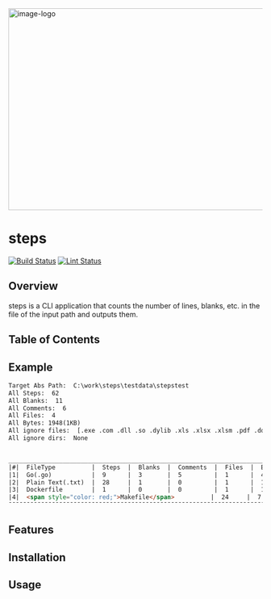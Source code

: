 <img src="./view/img-logo.png" alt="image-logo" width="700px" height="400px">

# steps

[![Build Status](https://github.com/suwakei/steps/actions/workflows/ci.yml/badge.svg)](https://github.com/suwakei/steps/actions/workflows/ci.yml)
[![Lint Status](https://github.com/suwakei/steps/actions/workflows/lint.yml/badge.svg)](https://github.com/suwakei/steps/actions/workflows/lint.yml)

## Overview
steps is a CLI application that counts the number of lines, blanks, etc. in the file of the input path and outputs them.

## Table of Contents




## Example

```html
Target Abs Path:  C:\work\steps\testdata\stepstest
All Steps:  62
All Blanks:  11
All Comments:  6
All Files:  4
All Bytes: 1948(1KB)
All ignore files:  [.exe .com .dll .so .dylib .xls .xlsx .xlsm .pdf .doc .docx .ppt .pptx .msi .jar .gz .tar .png .jpg .jpeg .svg .gif .bmp .tiff .webp]
All ignore dirs:  None


________________________________________________________________________________
|#|  FileType          |  Steps  |  Blanks  |  Comments  |  Files  |  Bytes      |
|1|  Go(.go)           |  9      |  3       |  5         |  1      |  42(0KB)    |
|2|  Plain Text(.txt)  |  28     |  1       |  0         |  1      |  1512(1KB)  |
|3|  Dockerfile        |  1      |  0       |  0         |  1      |  15(0KB)    |
|4|  <span style="color: red;">Makefile</span>          |  24     |  7       |  1         |  1      |  379(0KB)   |
¯¯¯¯¯¯¯¯¯¯¯¯¯¯¯¯¯¯¯¯¯¯¯¯¯¯¯¯¯¯¯¯¯¯¯¯¯¯¯¯¯¯¯¯¯¯¯¯¯¯¯¯¯¯¯¯¯¯¯¯¯¯¯¯¯¯¯¯¯¯¯¯¯¯¯¯¯¯¯¯
```

## Features

## Installation

## Usage